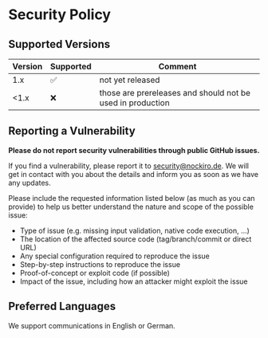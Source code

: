 # Security Policy

## Supported Versions

| Version | Supported          | Comment |
| ------- | ------------------ | ------- |
| 1.x   | :white_check_mark: | not yet released |
| <1.x   | :x:                | those are prereleases and should not be used in production |

## Reporting a Vulnerability
**Please do not report security vulnerabilities through public GitHub issues.**

If you find a vulnerability, please report it to security@nockiro.de. We will get in contact with you about the details and inform you as soon as we have any updates.

Please include the requested information listed below (as much as you can provide) to help us better understand the nature and scope of the possible issue:

  * Type of issue (e.g. missing input validation, native code execution, ...)
  * The location of the affected source code (tag/branch/commit or direct URL)
  * Any special configuration required to reproduce the issue
  * Step-by-step instructions to reproduce the issue
  * Proof-of-concept or exploit code (if possible)
  * Impact of the issue, including how an attacker might exploit the issue

## Preferred Languages

We support communications in English or German.
